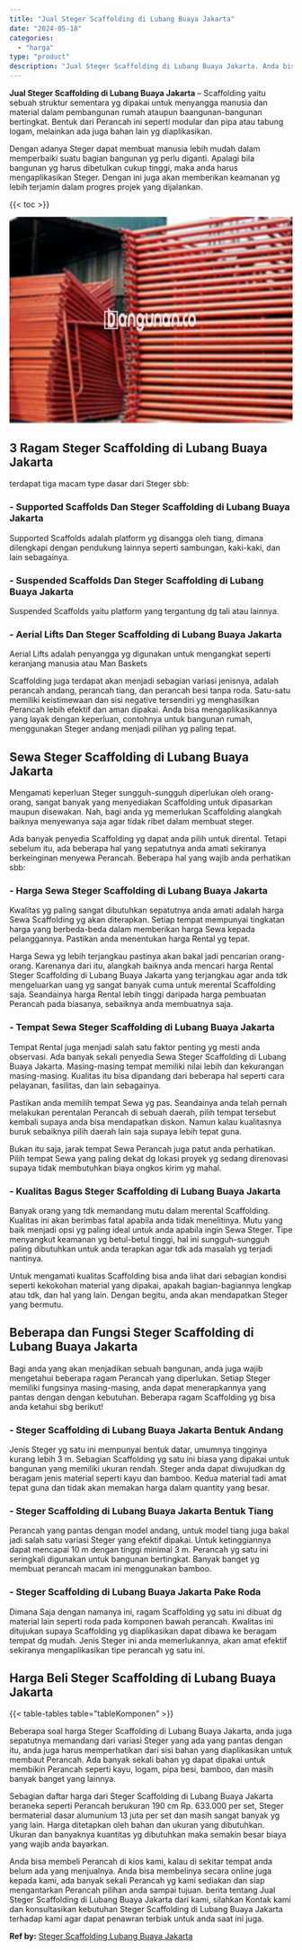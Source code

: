 ```yaml
---
title: "Jual Steger Scaffolding di Lubang Buaya Jakarta"
date: "2024-05-18"
categories: 
  - "harga"
type: "product"
description: "Jual Steger Scaffolding di Lubang Buaya Jakarta. Anda bisa membeli Perancah di kios kami, kalau di sekitar tempat anda belum ada yang menjualnya. Anda bisa m..."
---
```


**Jual Steger Scaffolding di Lubang Buaya Jakarta** – Scaffolding yaitu sebuah struktur sementara yg dipakai untuk menyangga manusia dan material dalam pembangunan rumah ataupun baangunan-bangunan bertingkat. Bentuk dari Perancah ini seperti modular dan pipa atau tabung logam, melainkan ada juga bahan lain yg diaplikasikan.

Dengan adanya Steger dapat membuat manusia lebih mudah dalam memperbaiki suatu bagian bangunan yg perlu diganti. Apalagi bila bangunan yg harus dibetulkan cukup tinggi, maka anda harus mengaplikasikan Steger. Dengan ini juga akan memberikan keamanan yg lebih terjamin dalam progres projek yang dijalankan.

{{< toc >}}

![Jual Steger Scaffolding di Lubang Buaya Jakarta](/images/sewa-scaffolding-steger-16.png)

## 3 Ragam Steger Scaffolding di Lubang Buaya Jakarta

terdapat tiga macam type dasar dari Steger sbb:

### \- Supported Scaffolds Dan Steger Scaffolding di Lubang Buaya Jakarta

Supported Scaffolds adalah platform yg disangga oleh tiang, dimana dilengkapi dengan pendukung lainnya seperti sambungan, kaki-kaki, dan lain sebagainya.

### \- Suspended Scaffolds Dan Steger Scaffolding di Lubang Buaya Jakarta

Suspended Scaffolds yaitu platform yang tergantung dg tali atau lainnya.

### \- Aerial Lifts Dan Steger Scaffolding di Lubang Buaya Jakarta

Aerial Lifts adalah penyangga yg digunakan untuk mengangkat seperti keranjang manusia atau Man Baskets

Scaffolding juga terdapat akan menjadi sebagian variasi jenisnya, adalah perancah andang, perancah tiang, dan perancah besi tanpa roda. Satu-satu memiliki keistimewaan dan sisi negative tersendiri yg menghasilkan Perancah lebih efektif dan aman dipakai. Anda bisa mengaplikasikannya yang layak dengan keperluan, contohnya untuk bangunan rumah, menggunakan Steger andang menjadi pilihan yg paling tepat.

## Sewa Steger Scaffolding di Lubang Buaya Jakarta

Mengamati keperluan Steger sungguh-sungguh diperlukan oleh orang-orang, sangat banyak yang menyediakan Scaffolding untuk dipasarkan maupun disewakan. Nah, bagi anda yg memerlukan Scaffolding alangkah baiknya menyewanya saja agar tidak ribet dalam membuat steger.

Ada banyak penyedia Scaffolding yg dapat anda pilih untuk dirental. Tetapi sebelum itu, ada beberapa hal yang sepatutnya anda amati sekiranya berkeinginan menyewa Perancah. Beberapa hal yang wajib anda perhatikan sbb:

### \- Harga Sewa Steger Scaffolding di Lubang Buaya Jakarta

Kwalitas yg paling sangat dibutuhkan sepatutnya anda amati adalah harga Sewa Scaffolding yg akan diterapkan. Setiap tempat mempunyai tingkatan harga yang berbeda-beda dalam memberikan harga Sewa kepada pelanggannya. Pastikan anda menentukan harga Rental yg tepat.

Harga Sewa yg lebih terjangkau pastinya akan bakal jadi pencarian orang-orang. Karenanya dari itu, alangkah baiknya anda mencari harga Rental Steger Scaffolding di Lubang Buaya Jakarta yang terjangkau agar anda tdk mengeluarkan uang yg sangat banyak cuma untuk merental Scaffolding saja. Seandainya harga Rental lebih tinggi daripada harga pembuatan Perancah pada biasanya, sebaiknya anda membuatnya saja.

### \- Tempat Sewa Steger Scaffolding di Lubang Buaya Jakarta

Tempat Rental juga menjadi salah satu faktor penting yg mesti anda observasi. Ada banyak sekali penyedia Sewa Steger Scaffolding di Lubang Buaya Jakarta. Masing-masing tempat memiliki nilai lebih dan kekurangan masing-masing. Kualitas itu bisa dipandang dari beberapa hal seperti cara pelayanan, fasilitas, dan lain sebagainya.

Pastikan anda memilih tempat Sewa yg pas. Seandainya anda telah pernah melakukan perentalan Perancah di sebuah daerah, pilih tempat tersebut kembali supaya anda bisa mendapatkan diskon. Namun kalau kualitasnya buruk sebaiknya pilih daerah lain saja supaya lebih tepat guna.

Bukan itu saja, jarak tempat Sewa Perancah juga patut anda perhatikan. Pilih tempat Sewa yang paling dekat dg lokasi proyek yg sedang direnovasi supaya tidak membutuhkan biaya ongkos kirim yg mahal.

### \- Kualitas Bagus Steger Scaffolding di Lubang Buaya Jakarta

Banyak orang yang tdk memandang mutu dalam merental Scaffolding. Kualitas ini akan berimbas fatal apabila anda tidak menelitinya. Mutu yang baik menjadi opsi yg paling ideal untuk anda apabila ingin Sewa Steger. Tipe menyangkut keamanan yg betul-betul tinggi, hal ini sungguh-sungguh paling dibutuhkan untuk anda terapkan agar tdk ada masalah yg terjadi nantinya.

Untuk mengamati kualitas Scaffolding bisa anda lihat dari sebagian kondisi seperti kekokohan material yang dipakai, apakah bagian-bagiannya lengkap atau tdk, dan hal yang lain. Dengan begitu, anda akan mendapatkan Steger yang bermutu.

## Beberapa dan Fungsi Steger Scaffolding di Lubang Buaya Jakarta

Bagi anda yang akan menjadikan sebuah bangunan, anda juga wajib mengetahui beberapa ragam Perancah yang diperlukan. Setiap Steger memiliki fungsinya masing-masing, anda dapat menerapkannya yang pantas dengan dengan kebutuhan. Beberapa ragam Scaffolding yg bisa anda ketahui sbg berikut!

### \- Steger Scaffolding di Lubang Buaya Jakarta Bentuk Andang

Jenis Steger yg satu ini mempunyai bentuk datar, umumnya tingginya kurang lebih 3 m. Sebagian Scaffolding yg satu ini biasa yang dipakai untuk bangunan yang memiliki ukuran rendah. Steger anda dapat diwujudkan dg beragam jenis material seperti kayu dan bamboo. Kedua material tadi amat tepat guna dan tidak akan memakan harga dalam quantity yang besar.

### \- Steger Scaffolding di Lubang Buaya Jakarta Bentuk Tiang

Perancah yang pantas dengan model andang, untuk model tiang juga bakal jadi salah satu variasi Steger yang efektif dipakai. Untuk ketinggiannya dapat mencapai 10 m dengan tinggi minimal 3 m. Perancah yg satu ini seringkali digunakan untuk bangunan bertingkat. Banyak banget yg membuat perancah macam ini menggunakan bamboo.

### \- Steger Scaffolding di Lubang Buaya Jakarta Pake Roda

Dimana Saja dengan namanya ini, ragam Scaffolding yg satu ini dibuat dg material lain seperti roda pada komponen bawah perancah. Kwalitas ini ditujukan supaya Scaffolding yg diaplikasikan dapat dibawa ke beragam tempat dg mudah. Jenis Steger ini anda memerlukannya, akan amat efektif sekiranya mengaplikasikan tipe perancah yg satu ini.

## Harga Beli Steger Scaffolding di Lubang Buaya Jakarta

{{< table-tables table="tableKomponen" >}}

Beberapa soal harga Steger Scaffolding di Lubang Buaya Jakarta, anda juga sepatutnya memandang dari variasi Steger yang ada yang pantas dengan itu, anda juga harus memperhatikan dari sisi bahan yang diaplikasikan untuk membaut Perancah. Ada banyak sekali bahan yg dapat dipakai untuk membikin Perancah seperti kayu, logam, pipa besi, bamboo, dan masih banyak banget yang lainnya.

Sebagian daftar harga dari Steger Scaffolding di Lubang Buaya Jakarta beraneka seperti Perancah berukuran 190 cm Rp. 633.000 per set, Steger bermaterial dasar alumunium 13 juta per set dan masih sangat banyak yg yang lain. Harga ditetapkan oleh bahan dan ukuran yang dibutuhkan. Ukuran dan banyaknya kuantitas yg dibutuhkan maka semakin besar biaya yang wajib anda bayarkan.

Anda bisa membeli Perancah di kios kami, kalau di sekitar tempat anda belum ada yang menjualnya. Anda bisa membelinya secara online juga kepada kami, ada banyak sekali Perancah yg kami sediakan dan siap mengantarkan Perancah pilihan anda sampai tujuan. berita tentang Jual Steger Scaffolding di Lubang Buaya Jakarta dari kami, silahkan Kontak kami dan konsultasikan kebutuhan Steger Scaffolding di Lubang Buaya Jakarta terhadap kami agar dapat penawran terbiak untuk anda saat ini juga.

**Ref by:** [Steger Scaffolding Lubang Buaya Jakarta](https://id.wikipedia.org/wiki/Steger)

